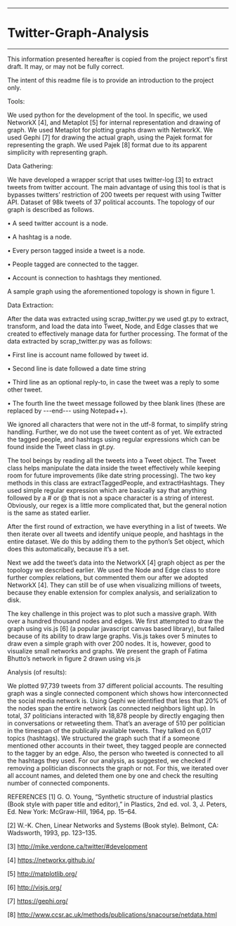***
Twitter-Graph-Analysis
======================
***

This information presented hereafter is copied from the project report's first draft. It may, or may not be fully correct.

The intent of this readme file is to provide an introduction to the project only. 

Tools:

We used python for the development of the tool. In specific, we used NetworkX [4], and Metaplot [5] for internal representation and drawing of graph. We used Metaplot for plotting graphs drawn with NetworkX. We used Gephi [7] for drawing the actual graph, using the Pajek format for representing the graph. We used Pajek [8] format due to its apparent simplicity with representing graph. 

Data Gathering:

We have developed a wrapper script that uses twitter-log [3] to extract tweets from twitter account. The main advantage of using this tool is that is bypasses twitters’ restriction of 200 tweets per request with using Twitter API. Dataset of 98k tweets of 37 political accounts. The topology of our graph is described as follows.

•	A seed twitter account is a node.

•	A hashtag is a node.

•	Every person tagged inside a tweet is a node.

•	People tagged are connected to the tagger.

•	Account is connection to hashtags they mentioned.

A sample graph using the aforementioned topology is shown in figure 1.

Data Extraction:

After the data was extracted using scrap\_twitter.py we used gt.py to extract, transform, and load the data into Tweet, Node, and Edge classes that we created to effectively manage data for further processing. The format of the data extracted by scrap\_twitter.py was as follows:

•	First line is account name followed by tweet id.

•	Second line is date followed a date time string

•	Third line as an optional reply-to, in case the tweet was a reply to some other tweet.

•	The fourth line the tweet message followed by thee blank lines (these are replaced by ---end--- using Notepad++).


We ignored all characters that were not in the utf-8 format, to simplify string handling. Further, we do not use the tweet content as of yet. We extracted the tagged people, and hashtags using regular expressions which can be found inside the Tweet class in gt.py.

The tool beings by reading all the tweets into a Tweet object. The Tweet class helps manipulate the data inside the tweet effectively while keeping room for future improvements (like date string processing). The two key methods in this class are extractTaggedPeople, and extractHashtags. They used simple regular expression which are basically say that anything followed by a # or @ that is not a space character is a string of interest. Obviously, our regex is a little more complicated that, but the general notion is the same as stated earlier.

After the first round of extraction, we have everything in a list of tweets. We then iterate over all tweets and identify unique people, and hashtags in the entire dataset. We do this by adding them to the python’s Set object, which does this automatically, because it’s a set.

Next we add the tweet’s data into the NetworkX [4] graph object as per the topology we described earlier. We used the Node and Edge class to store further complex relations, but commented them our after we adopted NetworkX [4]. They can still be of use when visualizing millions of tweets, because they enable extension for complex analysis, and serialization to disk. 
 
The key challenge in this project was to plot such a massive graph. With over a hundred thousand nodes and edges. We first attempted to draw the graph using vis.js [6] (a popular javascript canvas based library), but failed because of its ability to draw large graphs. Vis.js takes over 5 minutes to draw even a simple graph with over 200 nodes. It is, however, good to visualize small networks and graphs. We present the graph of Fatima Bhutto’s network in figure 2 drawn using vis.js 

Analysis (of results):

We plotted 97,739 tweets from 37 different policial accounts. The resulting graph was a single connected component which shows how interconnected the social media network is. Using Gephi we identified that less that 20% of the nodes span the entire network (as connected neighbors light up).
In total, 37 politicians interacted with 18,878 people by directly engaging then in conversations or retweeting them. That’s an average of 510 per politician in the timespan of the publically available tweets. They talked on 6,017 topics (hashtags).
We structured the graph such that if a someone mentioned other accounts in their tweet, they tagged people are connected to the tagger by an edge. Also, the person who tweeted is connected to all the hashtags they used. For our analysis, as suggested, we checked if removing a politician disconnects the graph or not. For this, we iterated over all account names, and deleted them one by one and check the resulting number of connected components. 

REFERENCES
[1]	G. O. Young, “Synthetic structure of industrial plastics (Book style with paper title and editor),” 	in Plastics, 2nd ed. vol. 3, J. Peters, Ed.  New York: McGraw-Hill, 1964, pp. 15–64.

[2]	W.-K. Chen, Linear Networks and Systems (Book style).	Belmont, CA: Wadsworth, 1993, pp. 123–135.

[3]	http://mike.verdone.ca/twitter/#development

[4]	https://networkx.github.io/

[5]	http://matplotlib.org/

[6]	http://visjs.org/

[7]	https://gephi.org/

[8]	http://www.ccsr.ac.uk/methods/publications/snacourse/netdata.html
